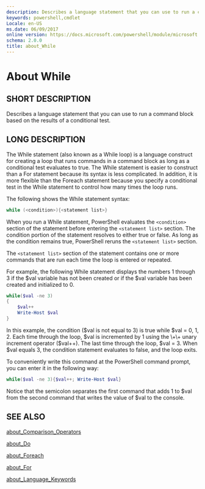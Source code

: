 ```yaml
---
description: Describes a language statement that you can use to run a command block based on the results of a conditional test. 
keywords: powershell,cmdlet
Locale: en-US
ms.date: 06/09/2017
online version: https://docs.microsoft.com/powershell/module/microsoft.powershell.core/about/about_while?view=powershell-6&WT.mc_id=ps-gethelp
schema: 2.0.0
title: about_While
---
```

# About While

## SHORT DESCRIPTION
Describes a language statement that you can use to run a command block
based on the results of a conditional test.

## LONG DESCRIPTION

The While statement (also known as a While loop) is a language construct
for creating a loop that runs commands in a command block as long as a
conditional test evaluates to true. The While statement is easier to
construct than a For statement because its syntax is less complicated. In
addition, it is more flexible than the Foreach statement because you
specify a conditional test in the While statement to control how many times
the loop runs.

The following shows the While statement syntax:

```powershell
while (<condition>){<statement list>}
```

When you run a While statement, PowerShell evaluates the `<condition>`
section of the statement before entering the `<statement list>` section. The
condition portion of the statement resolves to either true or false. As
long as the condition remains true, PowerShell reruns the `<statement list>`
section.

The `<statement list>` section of the statement contains one or more
commands that are run each time the loop is entered or repeated.

For example, the following While statement displays the numbers 1 through 3
if the $val variable has not been created or if the $val variable has been
created and initialized to 0.

```powershell
while($val -ne 3)
{
    $val++
    Write-Host $val
}
```

In this example, the condition ($val is not equal to 3) is true while $val
\= 0, 1, 2. Each time through the loop, $val is incremented by 1 using the
\+\+ unary increment operator ($val\+\+). The last time through the loop,
$val \= 3. When $val equals 3, the condition statement evaluates to false,
and the loop exits.

To conveniently write this command at the PowerShell command prompt, you
can enter it in the following way:

```powershell
while($val -ne 3){$val++; Write-Host $val}
```

Notice that the semicolon separates the first command that adds 1 to $val
from the second command that writes the value of $val to the console.

## SEE ALSO

[about_Comparison_Operators](about_Comparison_Operators.md)

[about_Do](about_Do.md)

[about_Foreach](about_Foreach.md)

[about_For](about_For.md)

[about_Language_Keywords](about_Language_Keywords.md)
